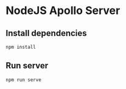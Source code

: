 # NodeJS Apollo Server

## Install dependencies
```
npm install
```

## Run server
```
npm run serve
```